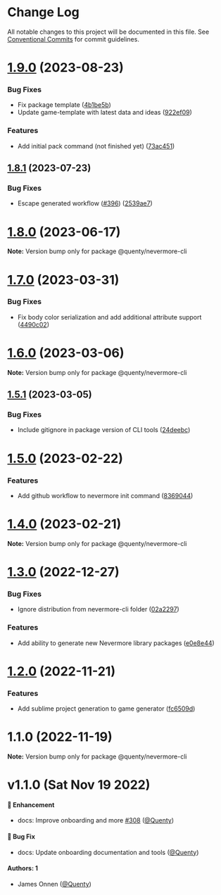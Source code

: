 # Change Log

All notable changes to this project will be documented in this file.
See [Conventional Commits](https://conventionalcommits.org) for commit guidelines.

# [1.9.0](https://github.com/Quenty/Nevermore/compare/@quenty/nevermore-cli@1.8.1...@quenty/nevermore-cli@1.9.0) (2023-08-23)


### Bug Fixes

* Fix package template ([4b1be5b](https://github.com/Quenty/Nevermore/commit/4b1be5b18267c22b6e01401d4555dd5413f0bf91))
* Update game-template with latest data and ideas ([922ef09](https://github.com/Quenty/Nevermore/commit/922ef0979359beaee1c4cc8085f4e1a209bf793d))


### Features

* Add initial pack command (not finished yet) ([73ac451](https://github.com/Quenty/Nevermore/commit/73ac4519fb9221d95c43e2737f5eb5a3b51b563c))





## [1.8.1](https://github.com/Quenty/Nevermore/compare/@quenty/nevermore-cli@1.8.0...@quenty/nevermore-cli@1.8.1) (2023-07-23)


### Bug Fixes

* Escape generated workflow ([#396](https://github.com/Quenty/Nevermore/issues/396)) ([2539ae7](https://github.com/Quenty/Nevermore/commit/2539ae767c5c6b87468a065f142c01006f9444eb))





# [1.8.0](https://github.com/Quenty/Nevermore/compare/@quenty/nevermore-cli@1.7.0...@quenty/nevermore-cli@1.8.0) (2023-06-17)

**Note:** Version bump only for package @quenty/nevermore-cli





# [1.7.0](https://github.com/Quenty/Nevermore/compare/@quenty/nevermore-cli@1.6.0...@quenty/nevermore-cli@1.7.0) (2023-03-31)


### Bug Fixes

* Fix body color serialization and add additional attribute support ([4490c02](https://github.com/Quenty/Nevermore/commit/4490c02d990b9531ef6f4a49340be06a26f1ee52))





# [1.6.0](https://github.com/Quenty/Nevermore/compare/@quenty/nevermore-cli@1.5.1...@quenty/nevermore-cli@1.6.0) (2023-03-06)

**Note:** Version bump only for package @quenty/nevermore-cli





## [1.5.1](https://github.com/Quenty/Nevermore/compare/@quenty/nevermore-cli@1.5.0...@quenty/nevermore-cli@1.5.1) (2023-03-05)


### Bug Fixes

* Include gitignore in package version of CLI tools ([24deebc](https://github.com/Quenty/Nevermore/commit/24deebc055fbd5149256d8ff32d3bd658859f7c7))





# [1.5.0](https://github.com/Quenty/Nevermore/compare/@quenty/nevermore-cli@1.4.0...@quenty/nevermore-cli@1.5.0) (2023-02-22)


### Features

* Add github workflow to nevermore init command ([8369044](https://github.com/Quenty/Nevermore/commit/83690442c0914ed8b766348f12f79ea233dae3aa))





# [1.4.0](https://github.com/Quenty/Nevermore/compare/@quenty/nevermore-cli@1.3.0...@quenty/nevermore-cli@1.4.0) (2023-02-21)

**Note:** Version bump only for package @quenty/nevermore-cli





# [1.3.0](https://github.com/Quenty/Nevermore/compare/@quenty/nevermore-cli@1.2.0...@quenty/nevermore-cli@1.3.0) (2022-12-27)


### Bug Fixes

* Ignore distribution from nevermore-cli folder ([02a2297](https://github.com/Quenty/Nevermore/commit/02a2297065478bf0d457463cdf46719fe564efcc))


### Features

* Add ability to generate new Nevermore library packages ([e0e8e44](https://github.com/Quenty/Nevermore/commit/e0e8e44a21692d4c383274985d01a965dcfe389c))





# [1.2.0](https://github.com/Quenty/Nevermore/compare/@quenty/nevermore-cli@1.1.0...@quenty/nevermore-cli@1.2.0) (2022-11-21)


### Features

* Add sublime project generation to game generator ([fc6509d](https://github.com/Quenty/Nevermore/commit/fc6509d3ebcf25dcdddf6637ca55f4aad9c00c7c))





# 1.1.0 (2022-11-19)

**Note:** Version bump only for package @quenty/nevermore-cli





# v1.1.0 (Sat Nov 19 2022)

#### 🚀 Enhancement

- docs: Improve onboarding and more [#308](https://github.com/Quenty/NevermoreEngine/pull/308) ([@Quenty](https://github.com/Quenty))

#### 🐛 Bug Fix

- docs: Update onboarding documentation and tools ([@Quenty](https://github.com/Quenty))

#### Authors: 1

- James Onnen ([@Quenty](https://github.com/Quenty))
